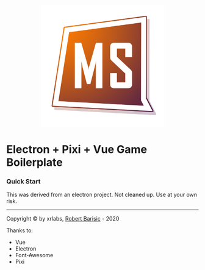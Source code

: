 <div style="text-align: center" align="center">
  <img src="https://raw.githubusercontent.com/rbarisic-lme/electron-modern-screenshot-app/master/public/assets/logo.png" alt="drawing" width="320"/>
</div>

# Electron + Pixi + Vue Game Boilerplate

### Quick Start

This was derived from an electron project. Not cleaned up. Use at your own risk.


---
Copyright © by xrlabs, [Robert Barisic](https://www.linkedin.com/in/robert-barisic-979434b4/) - 2020

Thanks to:

- Vue
- Electron
- Font-Awesome
- Pixi
